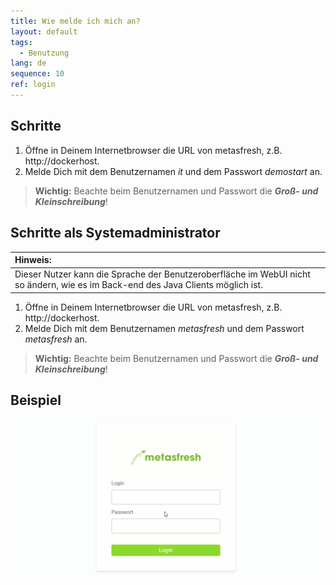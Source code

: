 ```yaml
---
title: Wie melde ich mich an?
layout: default
tags:
  - Benutzung
lang: de
sequence: 10
ref: login
---
```


## Schritte
1. Öffne in Deinem Internetbrowser die URL von metasfresh, z.B. http://dockerhost.
1. Melde Dich mit dem Benutzernamen *it* und dem Passwort *demostart* an.
 >**Wichtig:** Beachte beim Benutzernamen und Passwort die ***Groß- und Kleinschreibung***!

## Schritte als Systemadministrator

| **Hinweis:** |
| :- |
| Dieser Nutzer kann die Sprache der Benutzeroberfläche im WebUI nicht so ändern, wie es im Back-end des Java Clients möglich ist. |

1. Öffne in Deinem Internetbrowser die URL von metasfresh, z.B. http://dockerhost.
1. Melde Dich mit dem Benutzernamen *metasfresh* und dem Passwort *metasfresh* an.
 >**Wichtig:** Beachte beim Benutzernamen und Passwort die ***Groß- und Kleinschreibung***!

## Beispiel
![](assets/login_de.gif)
